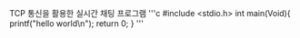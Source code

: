 TCP 통신을 활용한 실시간 채팅 프로그램
'''c
#include <stdio.h>
int main(Void){
  printf("hello world\n");
  return 0;
}
'''
